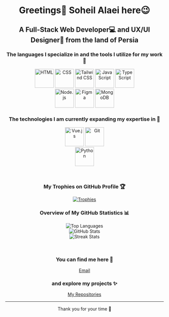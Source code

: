 <h1 align="center">Greetings👋 Soheil Alaei here😉</h1>
<h2 align="center">A Full-Stack Web Developer💻 and UX/UI Designer🎨 from the land of Persia</h2>
<h3 align="center">The languages I specialize in and the tools I utilize for my work 💪</h3>
<p align="center">
    <img src="https://imgur.com/u3z12nW.png" alt="HTML" title="HTML" width="60" height="60"/>
    <img src="https://imgur.com/hssCKB5.png" alt="CSS" title="CSS" width="60" height="60"/>
    <img src="https://imgur.com/s1DW4wk.png" alt="Tailwind CSS" title="Tailwind CSS" width="60" height="60"/>
    <img src="https://imgur.com/fu3P4TZ.png" alt="JavaScript" title="JavaScript⚡" width="60" height="60"/>
    <img src="https://imgur.com/KDjbR3n.png" alt="TypeScript" title="TypeScript" width="60" height="60"/>
    <br><img src="https://imgur.com/kKdEinh.png" alt="Node.js" title="Node.js" width="60" height="60"/>
    <img src="https://imgur.com/dhkKNO4.png" alt="Figma" title="Figma" width="60" height="60"/>
    <img src="https://imgur.com/CHU0TDZ.png" alt="MongoDB" title="MongoDB" width="60" height="60"/>
</p>

<h3 align="center">The technologies I am currently expanding my expertise in 🌱</h3>
<p align="center">
    <img src="https://imgur.com/SBWYKV0.png" alt="Vue.js" title="Vue.js" width="60" height="60"/>
    <img src="https://imgur.com/giocUtB.png" alt="Git" title="Git" width="60" height="60"/>
    <br><img src="https://imgur.com/DkAmwpO.png" alt="Python" title="Python" width="60" height="60"/>
</p>

<br><p align="center">
  <h3 align="center">My Trophies on GitHub Profile 🏆</h3>
  <div align="center">
    <a href="https://github.com/ryo-ma/github-profile-trophy">
      <img src="https://github-profile-trophy.vercel.app/?username=soheilala&theme=tokyonight&no-bg=true&no-border=true&margin-w=10&margin-h=10&column=4&size=large" alt="Trophies" style="max-width: 100%; height: auto;"/>
    </a>
  </div>
</p>

<h3 align="center">Overview of My GitHub Statistics 📊</h3>
<div align="center">
  <div>
    <img src="https://github-readme-stats.vercel.app/api/top-langs?username=soheilala&show_icons=true&locale=en&layout=compact&theme=tokyonight" alt="Top Languages" />
  </div>
  <div>
    <img src="https://github-readme-stats.vercel.app/api?username=soheilala&show_icons=true&locale=en&theme=tokyonight" alt="GitHub Stats" />
  </div>
  <div>
    <img src="https://github-readme-streak-stats.herokuapp.com/?user=soheilala&theme=tokyonight" alt="Streak Stats" />
  </div>
</div>

<br><h3 align="center">You can find me here 🔗</h3>
<p align="center">
  <a href="mailto:apollon369@outlook.com">Email</a>
</p>

<h3 align="center">and explore my projects ✨</h3>
<p align="center">
  <a href="https://github.com/soheilala?tab=repositories" target="_blank">My Repositories</a>
</p>
<hr>
<p align="center">Thank you for your time 🩵</p>
